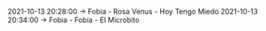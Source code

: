 2021-10-13 20:28:00 -> Fobia - Rosa Venus - Hoy Tengo Miedo
2021-10-13 20:34:00 -> Fobia - Fobia - El Microbito
